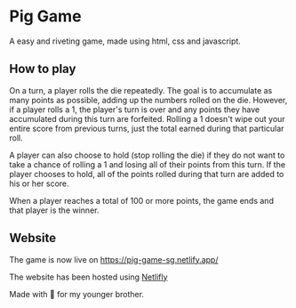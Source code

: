 # Pig Game
A easy and riveting game, made using html, css and javascript. 

## How to play
On a turn, a player rolls the die repeatedly. The goal is to accumulate as many points as possible, adding up the numbers rolled on the die. However, if a player rolls a 1, the player's turn is over and any points they have accumulated during this turn are forfeited. Rolling a 1 doesn't wipe out your entire score from previous turns, just the total earned during that particular roll.

A player can also choose to hold (stop rolling the die) if they do not want to take a chance of rolling a 1 and losing all of their points from this turn. If the player chooses to hold, all of the points rolled during that turn are added to his or her score.

When a player reaches a total of 100 or more points, the game ends and that player is the winner.

## Website
The game is now live on https://pig-game-sg.netlify.app/

The website has been hosted using [Netlifly](netlify.com)

Made with :sparkling_heart: for my younger brother.
